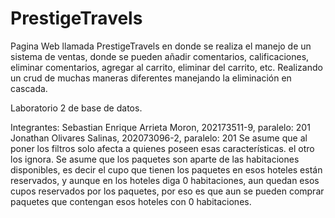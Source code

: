 # PrestigeTravels

Pagina Web llamada PrestigeTravels en donde se realiza el manejo de un sistema de ventas, donde se pueden añadir comentarios, calificaciones, eliminar comentarios, agregar al carrito, eliminar del carrito, etc. Realizando un crud de muchas maneras diferentes manejando la eliminación en cascada.

Laboratorio 2 de base de datos.

Integrantes: Sebastian Enrique Arrieta Moron, 202173511-9, paralelo: 201 Jonathan Olivares Salinas, 202073096-2, paralelo: 201
    Se asume que al poner los filtros solo afecta a quienes poseen esas características. el otro los ignora.
    Se asume que los paquetes son aparte de las habitaciones disponibles, es decir el cupo que tienen los paquetes en esos hoteles están reservados, y aunque en los hoteles diga 0 habitaciones, aun quedan esos cupos reservados por los paquetes, por eso es que aun se pueden comprar paquetes que contengan esos hoteles con 0 habitaciones.


